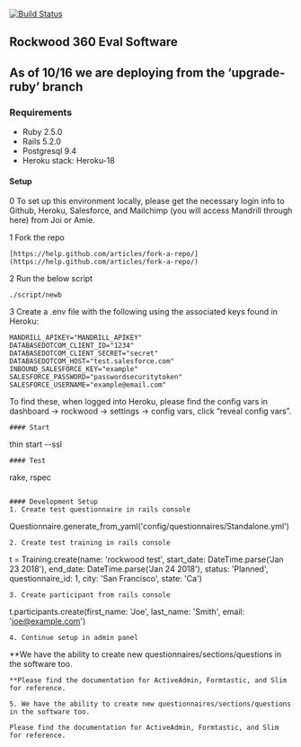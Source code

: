 [![Build Status](https://travis-ci.org/rockwoodleadership/eval360.svg?branch=master)](https://travis-ci.org/rockwoodleadership/eval360)
## Rockwood 360 Eval Software

## As of 10/16 we are deploying from the ‘upgrade-ruby’ branch

### Requirements
- Ruby 2.5.0
- Rails 5.2.0
- Postgresql 9.4
- Heroku stack: Heroku-18

#### Setup
0 To set up this environment locally, please get the necessary login info to Github, Heroku, Salesforce, and Mailchimp (you will access Mandrill through here) from Joi or Amie.

1 Fork the repo 
```
[https://help.github.com/articles/fork-a-repo/](https://help.github.com/articles/fork-a-repo/)  
```
2 Run the below script
```
./script/newb
```
3 Create a .env file with the following using the associated keys found in Heroku:
```
MANDRILL_APIKEY="MANDRILL_APIKEY"
DATABASEDOTCOM_CLIENT_ID="1234"
DATABASEDOTCOM_CLIENT_SECRET="secret"
DATABASEDOTCOM_HOST="test.salesforce.com"
INBOUND_SALESFORCE_KEY="example"
SALESFORCE_PASSWORD="passwordsecuritytoken"
SALESFORCE_USERNAME="example@email.com"
``` 
To find these, when logged into Heroku, please find the config vars in dashboard -> rockwood -> settings -> config vars, click “reveal config vars”. 
```
#### Start
```
thin start --ssl
```
#### Test
```
rake, rspec
```

#### Development Setup
1. Create test questionnaire in rails console
```
Questionnaire.generate_from_yaml('config/questionnaires/Standalone.yml')
```
2. Create test training in rails console
```
t = Training.create(name: 'rockwood test', start_date: DateTime.parse('Jan 23 2018'), end_date: DateTime.parse('Jan 24 2018'), status: 'Planned', questionnaire_id: 1, city: 'San Francisco', state: 'Ca')
```
3. Create participant from rails console
```
t.participants.create(first_name: 'Joe', last_name: 'Smith', email: 'joe@example.com')
```
4. Continue setup in admin panel
```
**We have the ability to create new questionnaires/sections/questions in the software too. 
```
**Please find the documentation for ActiveAdmin, Formtastic, and Slim for reference. 

5. We have the ability to create new questionnaires/sections/questions in the software too.

Please find the documentation for ActiveAdmin, Formtastic, and Slim for reference. 


